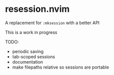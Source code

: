 # resession.nvim

A replacement for `:mksession` with a better API

This is a work in progress

TODO:

- periodic saving
- tab-scoped sessions
- documentation
- make filepaths relative so sessions are portable
